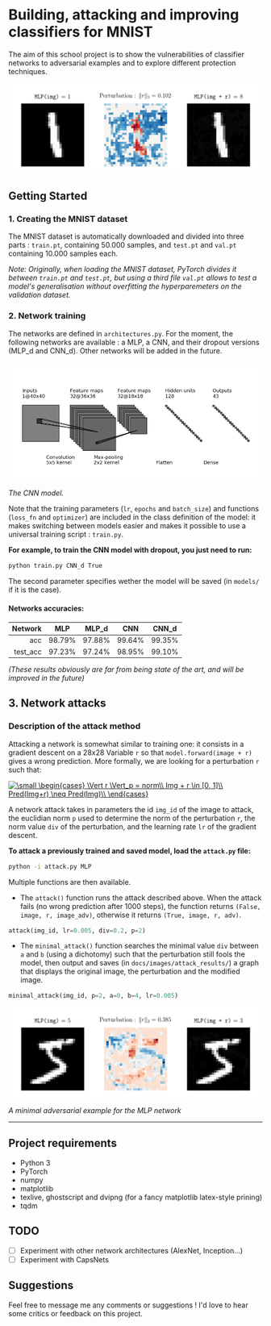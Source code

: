 # Building, attacking and improving classifiers for MNIST

The aim of this school project is to show the vulnerabilities of classifier networks to adversarial examples and to explore different protection techniques.

![Attack result example](docs/images/attack_results/attack_example.png)

## Getting Started

### 1. Creating the MNIST dataset

The MNIST dataset is automatically downloaded and divided into three parts : `train.pt`, containing 50.000 samples, and `test.pt` and `val.pt` containing 10.000 samples each.

*Note: Originally, when loading the MNIST dataset, PyTorch divides it between `train.pt` and `test.pt`, but using a third file `val.pt` allows to test a model's generalisation without overfitting the hyperparemeters on the validation dataset.*

### 2. Network training

The networks are defined in `architectures.py`. For the moment, the following networks are available : a MLP, a CNN, and their dropout versions (MLP_d and CNN_d). Other networks will be added in the future.

![CNN with 2 convolutions](docs/images/CNN_small.png)

*The CNN model.*

Note that the training parameters (`lr`, `epochs` and `batch_size`) and functions (`loss_fn` and `optimizer`) are included in the class definition of the model: it makes switching between models easier and makes it possible to use a universal training script : `train.py`.

**For example, to train the CNN model with dropout, you just need to run:**

```sh
python train.py CNN_d True
```

The second parameter specifies wether the model will be saved (in `models/` if it is the case).

#### Networks accuracies:

|  Network |  MLP   | MLP_d  |  CNN   | CNN_d  |
|---------:|:------:|:------:|:------:|:------:|
|      acc | 98.79% | 97.88% | 99.64% | 99.35% |
| test_acc | 97.23% | 97.24% | 98.95% | 99.10% |

*(These results obviously are far from being state of the art, and will be improved in the future)*

## 3. Network attacks

### Description of the attack method

Attacking a network is somewhat similar to training one: it consists in a gradient descent on a 28x28 Variable `r` so that `model.forward(image + r)` gives a wrong prediction. More formally, we are looking for a perturbation `r` such that:

<a href="https://www.codecogs.com/eqnedit.php?latex=\dpi{120}&space;\small&space;\begin{cases}&space;\Vert&space;r&space;\Vert_p&space;=&space;div\\&space;Img&space;&plus;&space;r&space;\in&space;[0,&space;1]\\&space;Pred(img&plus;r)&space;\neq&space;Pred(Img)\\&space;\end{cases}" target="_blank"><img src="https://latex.codecogs.com/png.latex?\dpi{120}&space;\small&space;\begin{cases}&space;\Vert&space;r&space;\Vert_p&space;=&space;div\\&space;Img&space;&plus;&space;r&space;\in&space;[0,&space;1]\\&space;Pred(Img&plus;r)&space;\neq&space;Pred(Img)\\&space;\end{cases}" title="\small \begin{cases} \Vert r \Vert_p = norm\\ Img + r \in [0, 1]\\ Pred(Img+r) \neq Pred(Img)\\ \end{cases}" /></a>

A network attack takes in parameters the id `img_id` of the image to attack, the euclidian norm `p` used to determine the norm of the perturbation `r`, the norm value `div` of the perturbation, and the learning rate `lr` of the gradient descent.


**To attack a previously trained and saved model, load the `attack.py` file:**

```sh
python -i attack.py MLP
```

Multiple functions are then available.

- The `attack()` function runs the attack described above. When the attack fails (no wrong prediction after 1000 steps), the function returns `(False, image, r, image_adv)`, otherwise it returns `(True, image, r, adv)`.

```Python
attack(img_id, lr=0.005, div=0.2, p=2)
```

- The `minimal_attack()` function searches the minimal value `div` between `a` and `b` (using a dichotomy) such that the perturbation still fools the model, then output and saves (in `docs/images/attack_results/`) a graph that displays the original image, the perturbation and the modified image.

```Python
minimal_attack(img_id, p=2, a=0, b=4, lr=0.005)
```

![Attack result example](docs/images/attack_results/attack_example_2.png)

*A minimal adversarial example for the MLP network*

---


## Project requirements

- Python 3
- PyTorch
- numpy
- matplotlib
- texlive, ghostscript and dvipng (for a fancy matplotlib latex-style prining)
- tqdm

## TODO

- [ ] Experiment with other network architectures (AlexNet, Inception...)
- [ ] Experiment with CapsNets

## Suggestions

Feel free to message me any comments or suggestions ! I'd love to hear some critics or feedback on this project.